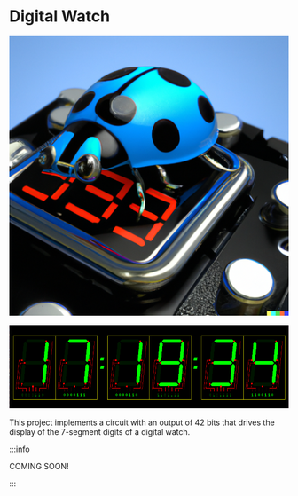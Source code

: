 # Digital Watch

<p>
  <img
    src="https://github.com/mbarbin/bopkit/blob/assets/image/bopkit-digital-watch.png?raw=true"
    width='512'
    alt="Logo"
  />
</p>

<p>
  <img
    src="https://github.com/mbarbin/bopkit/blob/assets/image/digital-watch.png?raw=true"
    alt="Logo"
  />
</p>

This project implements a circuit with an output of 42 bits that drives the
display of the 7-segment digits of a digital watch.

:::info

COMING SOON!

:::
